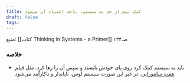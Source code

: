 ```yaml
---
title: کمک بیش از حد به سیستم، باعث اعتیاد آن می‌شود
draft: false
tags:
---
```

منبع: [[کتاب Thinking in Systems - a Primer]] صـ۱۳۴

### خلاصه

- باید به سیستم کمک کرد روی پای خودش بایستد و سپس آن را رها کرد. مثل فیلم [هفت سامورایی](https://en.wikipedia.org/wiki/Seven_Samurai). در غیر این صورت سیستم لوس، ناپایدار و ناکارآمد می‌شود.

